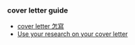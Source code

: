 ### cover letter guide
- [cover letter 怎寫](http://www.essaycrafter.org/evon-writing/cover-letter_14/)
- [Use your research on your cover letter](https://www.wikijob.co.uk/content/application-advice/cvs/how-write-cover-letter)
